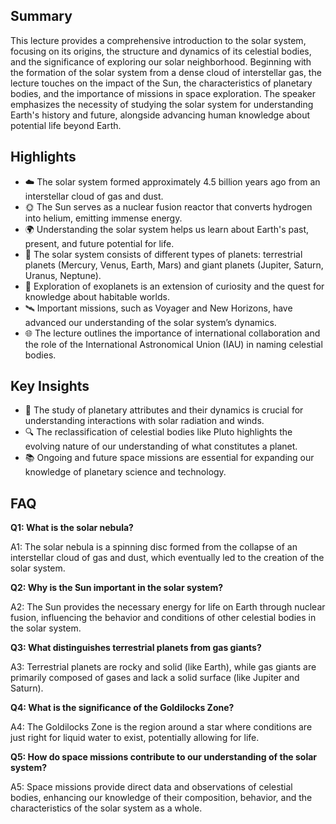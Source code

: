 ## Summary

This lecture provides a comprehensive introduction to the solar system, focusing on its origins, the structure and dynamics of its celestial bodies, and the significance of exploring our solar neighborhood. Beginning with the formation of the solar system from a dense cloud of interstellar gas, the lecture touches on the impact of the Sun, the characteristics of planetary bodies, and the importance of missions in space exploration. The speaker emphasizes the necessity of studying the solar system for understanding Earth's history and future, alongside advancing human knowledge about potential life beyond Earth.

## Highlights

* ☁️ The solar system formed approximately 4.5 billion years ago from an interstellar cloud of gas and dust.
* 🌞 The Sun serves as a nuclear fusion reactor that converts hydrogen into helium, emitting immense energy.
* 🌍 Understanding the solar system helps us learn about Earth's past, present, and future potential for life.
* 🔄 The solar system consists of different types of planets: terrestrial planets (Mercury, Venus, Earth, Mars) and giant planets (Jupiter, Saturn, Uranus, Neptune).
* 🌌 Exploration of exoplanets is an extension of curiosity and the quest for knowledge about habitable worlds.
* 🛰️ Important missions, such as Voyager and New Horizons, have advanced our understanding of the solar system’s dynamics.
* 🌐 The lecture outlines the importance of international collaboration and the role of the International Astronomical Union (IAU) in naming celestial bodies.

## Key Insights

* 🚀 The study of planetary attributes and their dynamics is crucial for understanding interactions with solar radiation and winds.
* 🔍 The reclassification of celestial bodies like Pluto highlights the evolving nature of our understanding of what constitutes a planet.
* 📚 Ongoing and future space missions are essential for expanding our knowledge of planetary science and technology.

## FAQ

**Q1: What is the solar nebula?**

A1: The solar nebula is a spinning disc formed from the collapse of an interstellar cloud of gas and dust, which eventually led to the creation of the solar system.

**Q2: Why is the Sun important in the solar system?**

A2: The Sun provides the necessary energy for life on Earth through nuclear fusion, influencing the behavior and conditions of other celestial bodies in the solar system.

**Q3: What distinguishes terrestrial planets from gas giants?**

A3: Terrestrial planets are rocky and solid (like Earth), while gas giants are primarily composed of gases and lack a solid surface (like Jupiter and Saturn).

**Q4: What is the significance of the Goldilocks Zone?**

A4: The Goldilocks Zone is the region around a star where conditions are just right for liquid water to exist, potentially allowing for life.

**Q5: How do space missions contribute to our understanding of the solar system?**

A5: Space missions provide direct data and observations of celestial bodies, enhancing our 
knowledge of their composition, behavior, and the characteristics of the solar system as a whole.
